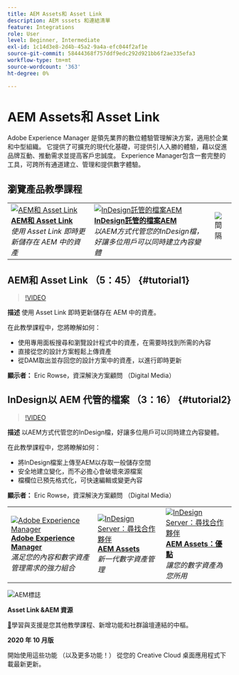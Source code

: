 ```yaml
---
title: AEM Assets和 Asset Link
description: AEM sssets 和連結清單
feature: Integrations
role: User
level: Beginner, Intermediate
exl-id: 1c14d3e8-2d4b-45a2-9a4a-efc044f2af1e
source-git-commit: 58444368f757ddf9edc292d921bb6f2ae335efa3
workflow-type: tm+mt
source-wordcount: '363'
ht-degree: 0%

---
```


# AEM Assets和 Asset Link

Adobe Experience Manager 是領先業界的數位體驗管理解決方案，適用於企業和中型組織。 它提供了可擴充的現代化基礎，可提供引人入勝的體驗，藉以促進品牌互動、推動需求並提高客戶忠誠度。 Experience Manager包含一套完整的工具，可跨所有通道建立、管理和提供數字體驗。

## 瀏覽產品教學課程

<table style="table-layout:fixed">
<tr>
 <td>
   <a href="aem.md#tutorial1">
      <img alt="AEM和 Asset Link" src="../assets/aem_assetlink_rowse_thumbnail.jpg" />
   </a>
    <div>
   <a href="aem.md#tutorial1"><strong>AEM和 Asset Link</strong></a>
    </div>
    <em>使用 Asset Link 即時更新儲存在 AEM 中的資產</em>
    <br>
  </td>
   <td>
   <a href="aem.md#tutorial2">
      <img alt="InDesign託管的檔案AEM" src="../assets/InDesign-Files-Hosten-in-AEM.jpg" />
   </a>
    <div>
   <a href="aem.md#tutorial2"><strong>InDesign託管的檔案AEM</strong></a>
    </div>
    <em>以AEM方式代管您的InDesign檔，好讓多位用戶可以同時建立內容變體</em>
    <br>
  </td>
  <td>
    <img alt="間隔" src="../assets/Whitespacer.png" />
    <div>
    <br>
  </td>
</tr>
</table>

## AEM和 Asset Link （5：45） {#tutorial1}

>[!VIDEO](https://video.tv.adobe.com/v/326828?hidetitle=true)

**描述**
使用 Asset Link 即時更新儲存在 AEM 中的資產。

在此教學課程中，您將瞭解如何：
* 使用專用面板搜尋和瀏覽設計程式中的資產，在需要時找到所需的內容
* 直接從您的設計方案輕鬆上傳資產
* 從DAM取出並存回您的設計方案中的資產，以進行即時更新

**顯示者：**
Eric Rowse，資深解決方案顧問 （Digital Media）

## InDesign以 AEM 代管的檔案 （3：16） {#tutorial2}

>[!VIDEO](https://video.tv.adobe.com/v/326829?hidetitle=true)

**描述**
以AEM方式代管您的InDesign檔，好讓多位用戶可以同時建立內容變體。

在此教學課程中，您將瞭解如何：
* 將InDesign檔案上傳至AEM以存取一般儲存空間
* 安全地建立變化，而不必擔心會破壞來源檔案
* 檔欄位已預先格式化，可快速編輯或變更內容

**顯示者：**
Eric Rowse，資深解決方案顧問 （Digital Media）

<table style="table-layout:fixed">
<tr>
 <td>
   <a href="https://www.adobe.com/marketing/experience-manager.html">
      <img alt="Adobe Experience Manager" src="../assets/AEM_Thumbnail.jpg" />
   </a>
    <div>
   <a href="https://www.adobe.com/marketing/experience-manager.html"><strong>Adobe Experience Manager</strong></a>
    </div>
    <em>滿足您的內容和數字資產管理需求的強力組合</em>
    <br>
  </td>
  <td>
   <a href="https://www.adobe.com/marketing/experience-manager-assets.html">
      <img alt="InDesign Server：尋找合作夥伴" src="../assets/AEM_Thumbnail.jpg" />
   </a>
    <div>
   <a href="https://www.adobe.com/marketing/experience-manager-assets.html"><strong>AEM Assets</strong></a>
    </div>
    <em>新一代數字資產管理</em>
    <br>
  </td>
  <td>
   <a href="https://www.adobe.com/marketing/experience-manager-assets/benefits.html">
      <img alt="InDesign Server：尋找合作夥伴" src="../assets/AEM_Thumbnail.jpg" />
   </a>
    <div>
   <a href="https://www.adobe.com/marketing/experience-manager-assets/benefits.html"><strong>AEM Assets：優點</strong></a>
    </div>
    <em>讓您的數字資產為您所用</em>
    <br>
  </td>
</tr>
</table>

![AEM標誌](../assets/aem_appicon_noshadow_96.png)

**Asset Link &amp;AEM 資源**

[&#128279;](https://helpx.adobe.com/tw/support/experience-manager.html)學習與支援是您其他教學課程、新增功能和社群論壇連結的中樞。

**2020 年 10 月版**

開始使用這些功能 （以及更多功能！） 從您的 Creative Cloud 桌面應用程式下載最新更新。
